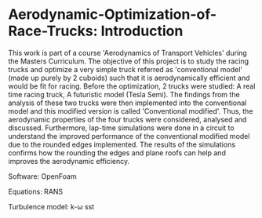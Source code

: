 # Aerodynamic-Optimization-of-Race-Trucks: Introduction

This work is part of a course 'Aerodynamics of Transport Vehicles' during the Masters Curriculum. The objective of this project is to study the racing trucks and optimize a very simple truck referred as 'conventional model' (made up purely by 2 cuboids) such that it is aerodynamically efficient and would be fit for racing. Before the optimization, 2 trucks were studied: A real time racing truck, A futuristic model (Tesla Semi). The findings from the analysis of these two trucks were then implemented into the conventional model and this modified version is called 'Conventional modified'. Thus, the aerodynamic properties of the four trucks were considered, analysed and discussed. Furthermore, lap-time simulations were done in a circuit to understand the improved performance of the conventional modified model due to the rounded edges implemented. The results of the simulations confirms how the rounding the edges and plane roofs can help and improves the aerodynamic efficiency. 

Software: OpenFoam

Equations: RANS

Turbulence model: k-ω sst
